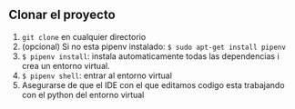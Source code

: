## Clonar el proyecto
1. `git clone` en cualquier directorio
1. (opcional) Si no esta pipenv instalado: `$ sudo apt-get install pipenv`
1. `$ pipenv install`: instala automaticamente todas las dependencias i crea un entorno virtual.
1. `$ pipenv shell`: entrar al entorno virtual
1. Asegurarse de que el IDE con el que editamos codigo esta trabajando con el python del entorno virtual
